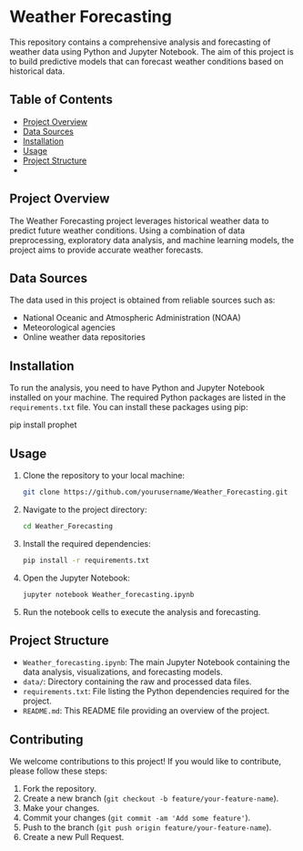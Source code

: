 
# Weather Forecasting

This repository contains a comprehensive analysis and forecasting of weather data using Python and Jupyter Notebook. The aim of this project is to build predictive models that can forecast weather conditions based on historical data.

## Table of Contents

- [Project Overview](#project-overview)
- [Data Sources](#data-sources)
- [Installation](#installation)
- [Usage](#usage)
- [Project Structure](#project-structure)
- 
## Project Overview

The Weather Forecasting project leverages historical weather data to predict future weather conditions. Using a combination of data preprocessing, exploratory data analysis, and machine learning models, the project aims to provide accurate weather forecasts.

## Data Sources

The data used in this project is obtained from reliable sources such as:
- National Oceanic and Atmospheric Administration (NOAA)
- Meteorological agencies
- Online weather data repositories

## Installation

To run the analysis, you need to have Python and Jupyter Notebook installed on your machine. The required Python packages are listed in the `requirements.txt` file. You can install these packages using pip:

pip install prophet

## Usage

1. Clone the repository to your local machine:
    ```bash
    git clone https://github.com/yourusername/Weather_Forecasting.git
    ```

2. Navigate to the project directory:
    ```bash
    cd Weather_Forecasting
    ```

3. Install the required dependencies:
    ```bash
    pip install -r requirements.txt
    ```

4. Open the Jupyter Notebook:
    ```bash
    jupyter notebook Weather_forecasting.ipynb
    ```

5. Run the notebook cells to execute the analysis and forecasting.

## Project Structure

- `Weather_forecasting.ipynb`: The main Jupyter Notebook containing the data analysis, visualizations, and forecasting models.
- `data/`: Directory containing the raw and processed data files.
- `requirements.txt`: File listing the Python dependencies required for the project.
- `README.md`: This README file providing an overview of the project.

## Contributing

We welcome contributions to this project! If you would like to contribute, please follow these steps:

1. Fork the repository.
2. Create a new branch (`git checkout -b feature/your-feature-name`).
3. Make your changes.
4. Commit your changes (`git commit -am 'Add some feature'`).
5. Push to the branch (`git push origin feature/your-feature-name`).
6. Create a new Pull Request.
